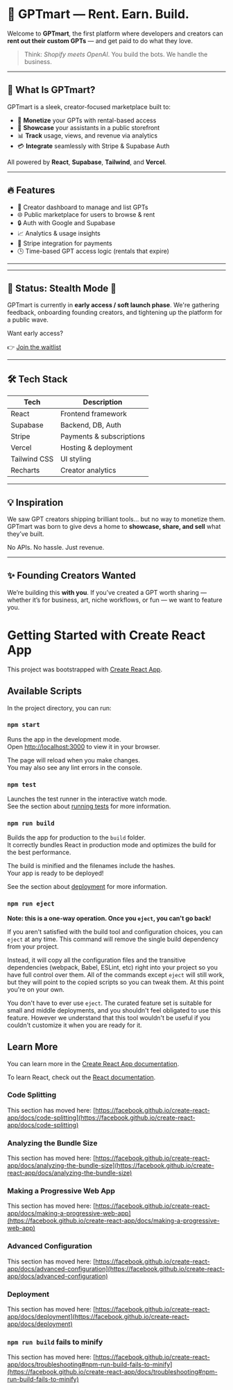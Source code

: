 # 🧠 GPTmart — Rent. Earn. Build.

Welcome to **GPTmart**, the first platform where developers and creators can **rent out their custom GPTs** — and get paid to do what they love.

> Think: *Shopify meets OpenAI*. You build the bots. We handle the business.


---

## 🚀 What Is GPTmart?

GPTmart is a sleek, creator-focused marketplace built to:

- 🎯 **Monetize** your GPTs with rental-based access
- 🧰 **Showcase** your assistants in a public storefront
- 📊 **Track** usage, views, and revenue via analytics
- 💳 **Integrate** seamlessly with Stripe & Supabase Auth

All powered by **React**, **Supabase**, **Tailwind**, and **Vercel**.

---

## 🔥 Features

- 🧠 Creator dashboard to manage and list GPTs
- 🌐 Public marketplace for users to browse & rent
- 🔒 Auth with Google and Supabase
- 📈 Analytics & usage insights
- 🧾 Stripe integration for payments
- 🕒 Time-based GPT access logic (rentals that expire)

---


---

## 🧪 Status: Stealth Mode 👀

GPTmart is currently in **early access / soft launch phase**. We're gathering feedback, onboarding founding creators, and tightening up the platform for a public wave.

Want early access?

👉 [Join the waitlist](https://notion-link.com/form) <!-- Replace with real Notion form -->

---

## 🛠️ Tech Stack

| Tech         | Description                |
|--------------|----------------------------|
| React        | Frontend framework         |
| Supabase     | Backend, DB, Auth          |
| Stripe       | Payments & subscriptions   |
| Vercel       | Hosting & deployment       |
| Tailwind CSS | UI styling                 |
| Recharts     | Creator analytics          |

---

## 💡 Inspiration

We saw GPT creators shipping brilliant tools… but no way to monetize them. GPTmart was born to give devs a home to **showcase, share, and sell** what they’ve built.

No APIs. No hassle. Just revenue.

---

## ✨ Founding Creators Wanted

We’re building this **with you**. If you’ve created a GPT worth sharing — whether it’s for business, art, niche workflows, or fun — we want to feature you.






# Getting Started with Create React App

This project was bootstrapped with [Create React App](https://github.com/facebook/create-react-app).

## Available Scripts

In the project directory, you can run:

### `npm start`

Runs the app in the development mode.\
Open [http://localhost:3000](http://localhost:3000) to view it in your browser.

The page will reload when you make changes.\
You may also see any lint errors in the console.

### `npm test`

Launches the test runner in the interactive watch mode.\
See the section about [running tests](https://facebook.github.io/create-react-app/docs/running-tests) for more information.

### `npm run build`

Builds the app for production to the `build` folder.\
It correctly bundles React in production mode and optimizes the build for the best performance.

The build is minified and the filenames include the hashes.\
Your app is ready to be deployed!

See the section about [deployment](https://facebook.github.io/create-react-app/docs/deployment) for more information.

### `npm run eject`

**Note: this is a one-way operation. Once you `eject`, you can't go back!**

If you aren't satisfied with the build tool and configuration choices, you can `eject` at any time. This command will remove the single build dependency from your project.

Instead, it will copy all the configuration files and the transitive dependencies (webpack, Babel, ESLint, etc) right into your project so you have full control over them. All of the commands except `eject` will still work, but they will point to the copied scripts so you can tweak them. At this point you're on your own.

You don't have to ever use `eject`. The curated feature set is suitable for small and middle deployments, and you shouldn't feel obligated to use this feature. However we understand that this tool wouldn't be useful if you couldn't customize it when you are ready for it.

## Learn More

You can learn more in the [Create React App documentation](https://facebook.github.io/create-react-app/docs/getting-started).

To learn React, check out the [React documentation](https://reactjs.org/).

### Code Splitting

This section has moved here: [https://facebook.github.io/create-react-app/docs/code-splitting](https://facebook.github.io/create-react-app/docs/code-splitting)

### Analyzing the Bundle Size

This section has moved here: [https://facebook.github.io/create-react-app/docs/analyzing-the-bundle-size](https://facebook.github.io/create-react-app/docs/analyzing-the-bundle-size)

### Making a Progressive Web App

This section has moved here: [https://facebook.github.io/create-react-app/docs/making-a-progressive-web-app](https://facebook.github.io/create-react-app/docs/making-a-progressive-web-app)

### Advanced Configuration

This section has moved here: [https://facebook.github.io/create-react-app/docs/advanced-configuration](https://facebook.github.io/create-react-app/docs/advanced-configuration)

### Deployment

This section has moved here: [https://facebook.github.io/create-react-app/docs/deployment](https://facebook.github.io/create-react-app/docs/deployment)

### `npm run build` fails to minify

This section has moved here: [https://facebook.github.io/create-react-app/docs/troubleshooting#npm-run-build-fails-to-minify](https://facebook.github.io/create-react-app/docs/troubleshooting#npm-run-build-fails-to-minify)
